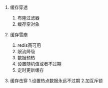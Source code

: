 
1. 缓存穿透  
    1. 布隆过滤器
    2. 缓存空对象


2. 缓存雪崩
    1. redis高可用
    2. 限流降级
    3. 数据预热
    4. 设置随机值或者不过期
    5. 定时更新缓存


3. 缓存击穿
   1.设置热点数据永远不过期
   2.加互斥锁



